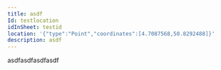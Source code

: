 ```yaml
---
title: asdf
Id: testlocation
idInSheet: testid
location: '{"type":"Point","coordinates":[4.7087568,50.8292488]}'
description: asdf
---
```

asdfasdfasdfasdf